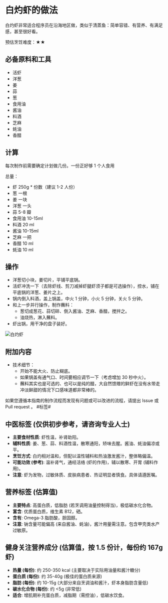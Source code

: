 # 白灼虾的做法

白灼虾非常适合程序员在沿海地区做，类似于清蒸鱼：简单容错、有营养、有满足感，甚至很好看。

预估烹饪难度：★★

## 必备原料和工具

- 活虾
- 洋葱
- 姜
- 蒜
- 葱
- 食用油
- 酱油
- 料酒
- 芝麻
- 蚝油
- 香醋

## 计算

每次制作前需要确定计划做几份。一份正好够 1 个人食用

总量：

- 虾 250g * 份数（建议 1-2 人份）
- 葱 一根
- 姜 一块
- 洋葱 一头
- 蒜 5-8 瓣
- 食用油 10-15ml
- 料酒 20 ml
- 酱油 10-15ml
- 芝麻 一把
- 香醋 10 ml
- 蚝油 10 ml

## 操作

- 洋葱切小块，姜切片，平铺平底锅。
- 活虾冲洗一下（去除虾线、剪刀减掉虾腿虾须子都是可选操作），控水，铺在平底锅的洋葱、姜片之上。
- 锅内倒入料酒，盖上锅盖，中火 1 分钟，小火 5 分钟，关火 5 分钟。
- 和上一步并行操作，制作蘸料：
  - 葱切成葱花、蒜切碎、倒入酱油、芝麻、香醋，搅拌之。
  - 油烧热，淋入蘸料。
- 虾出锅，用干净的盘子装好。

![白灼虾](./白灼虾.webp)

## 附加内容

- 技术细节：
  - 开始不能大火、防止糊底。
  - 如果锅盖有通气口、时间要相应调节一下（考虑增加 30 秒中火）。
  - 蘸料其实也是可选的、也可以是纯的醋，大自然馈赠的鲜虾在没有水带走冲淡鲜甜的情况下口感味道都非常棒的。

如果您遵循本指南的制作流程而发现有问题或可以改进的流程，请提出 Issue 或 Pull request 。
#标签#

## 中医标签 (仅供初步参考，请咨询专业人士) ##
* **主要食材性质**: 虾性温，补肾助阳。
* **辅料性质**: 姜、葱、蒜、料酒性温，散寒通阳，矫味去腥。酱油、蚝油偏凉或平。
* **烹饪方式**: 白灼相对温和，但配以温性辅料和热油激发酱汁，整体略偏温。
* **可能功效 (参考)**: 温补肾气，通经活络 (虾的作用)，辅以散寒、开胃 (辅料作用)。
* **注意**: 虾为发物，过敏体质、皮肤病患者、热证明显者慎食。具体请遵医嘱。

## 营养标签 (估算值) ##
* **主要特点**: 高蛋白质，低脂肪 (若烹调用油量控制得当)，极低碳水化合物。
* **富含**: 优质蛋白质，维生素 B12，硒。
* **含有**: Omega-3 脂肪酸，胆固醇。
* **注意**: 钠含量可能偏高 (来自酱油、蚝油)，酱汁用量需注意。包含甲壳类水产过敏原。

## 健身关注营养成分 (估算值，按 1.5 份计，每份约 167g 虾) ##
* **热量 (每份)**: 约 250-350 kcal (主要取决于实际用油量和酱汁糖分)
* **蛋白质 (每份)**: 约 35-40g (极佳的蛋白质来源)
* **脂肪 (每份)**: 约 10-15g (大部分来自烹调油和酱汁，虾本身脂肪含量低)
* **碳水化合物 (每份)**: 约 <5g (非常低)
* **适合**: 增肌期补充蛋白质，减脂期（需控油），低碳水饮食。